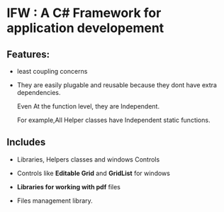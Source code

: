# IFW : A C# Framework for application developement
## Features:
- least coupling concerns 

- They are easily plugable and reusable because they dont have extra dependencies.

  Even At the function level, they are Independent. 
  
  For example,All Helper classes have Independent static functions.
  
## Includes
- Libraries, Helpers classes and windows Controls

- Controls like __Editable Grid__ and __GridList__ for windows

- **Libraries for working with pdf** files 

- Files management library.
